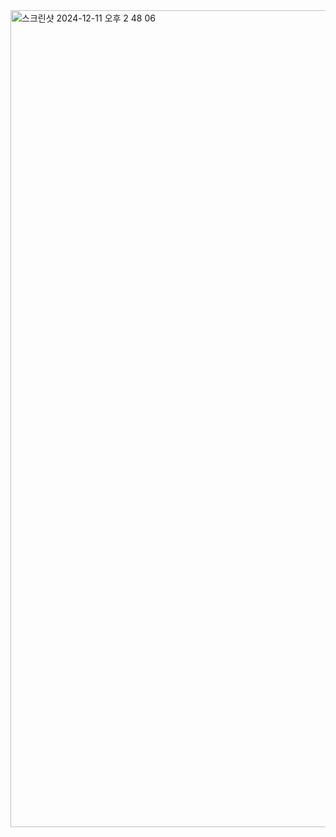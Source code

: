 <img width="1307" alt="스크린샷 2024-12-11 오후 2 48 06" src="https://github.com/user-attachments/assets/b94b170c-f232-4555-bb3f-bff5e5687c33">
